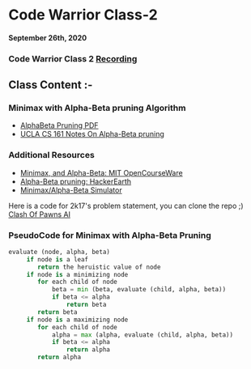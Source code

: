 # Code Warrior Class-2

#### September 26th, 2020

### Code Warrior Class 2 [Recording](https://drive.google.com/file/d/1diWK50X2p7aJZ-Gyo0keGDdJ-zJgVldZ/view?usp=sharing)

## Class Content :-

### Minimax with Alpha-Beta pruning Algorithm

- [AlphaBeta Pruning PDF](alphabetapruning.pdf)
- [UCLA CS 161 Notes On Alpha-Beta pruning](http://web.cs.ucla.edu/~rosen/161/notes/alphabeta.html)

### Additional Resources
- [Minimax, and Alpha-Beta: MIT OpenCourseWare](https://www.youtube.com/watch?v=STjW3eH0Cik)
- [Alpha-Beta pruning: HackerEarth](https://www.hackerearth.com/blog/artificial-intelligence/minimax-algorithm-alpha-beta-pruning/)
- [Minimax/Alpha-Beta Simulator](https://raphsilva.github.io/utilities/minimax_simulator/)

Here is a code for 2k17's problem statement, you can clone the repo ;)
[Clash Of Pawns AI](https://github.com/Abhey/Clash-Of-Pawn-AI)

### PseudoCode for Minimax with Alpha-Beta Pruning

```python
evaluate (node, alpha, beta)
     if node is a leaf
        return the heruistic value of node
     if node is a minimizing node
        for each child of node
            beta = min (beta, evaluate (child, alpha, beta))
            if beta <= alpha
                return beta
        return beta
     if node is a maximizing node
        for each child of node
            alpha = max (alpha, evaluate (child, alpha, beta))
            if beta <= alpha
                return alpha
        return alpha
```
